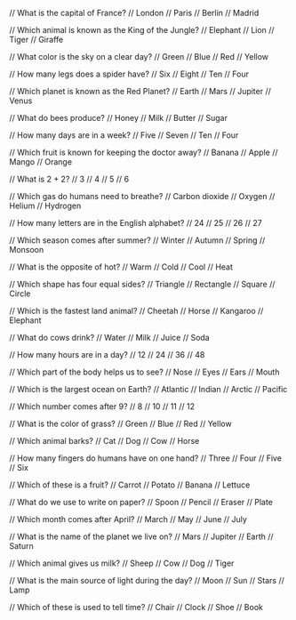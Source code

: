 // What is the capital of France?
// London
// Paris
// Berlin
// Madrid

// Which animal is known as the King of the Jungle?
// Elephant
// Lion
// Tiger
// Giraffe

// What color is the sky on a clear day?
// Green
// Blue
// Red
// Yellow

// How many legs does a spider have?
// Six
// Eight
// Ten
// Four

// Which planet is known as the Red Planet?
// Earth
// Mars
// Jupiter
// Venus

// What do bees produce?
// Honey
// Milk
// Butter
// Sugar

// How many days are in a week?
// Five
// Seven
// Ten
// Four

// Which fruit is known for keeping the doctor away?
// Banana
// Apple
// Mango
// Orange

// What is 2 + 2?
// 3
// 4
// 5
// 6

// Which gas do humans need to breathe?
// Carbon dioxide
// Oxygen
// Helium
// Hydrogen

// How many letters are in the English alphabet?
// 24
// 25
// 26
// 27

// Which season comes after summer?
// Winter
// Autumn
// Spring
// Monsoon

// What is the opposite of hot?
// Warm
// Cold
// Cool
// Heat

// Which shape has four equal sides?
// Triangle
// Rectangle
// Square
// Circle

// Which is the fastest land animal?
// Cheetah
// Horse
// Kangaroo
// Elephant

// What do cows drink?
// Water
// Milk
// Juice
// Soda

// How many hours are in a day?
// 12
// 24
// 36
// 48

// Which part of the body helps us to see?
// Nose
// Eyes
// Ears
// Mouth

// Which is the largest ocean on Earth?
// Atlantic
// Indian
// Arctic
// Pacific

// Which number comes after 9?
// 8
// 10
// 11
// 12

// What is the color of grass?
// Green
// Blue
// Red
// Yellow

// Which animal barks?
// Cat
// Dog
// Cow
// Horse

// How many fingers do humans have on one hand?
// Three
// Four
// Five
// Six

// Which of these is a fruit?
// Carrot
// Potato
// Banana
// Lettuce

// What do we use to write on paper?
// Spoon
// Pencil
// Eraser
// Plate

// Which month comes after April?
// March
// May
// June
// July

// What is the name of the planet we live on?
// Mars
// Jupiter
// Earth
// Saturn

// Which animal gives us milk?
// Sheep
// Cow
// Dog
// Tiger

// What is the main source of light during the day?
// Moon
// Sun
// Stars
// Lamp

// Which of these is used to tell time?
// Chair
// Clock
// Shoe
// Book

